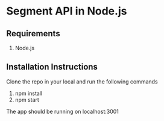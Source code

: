 # Segment API in Node.js

## Requirements

1. Node.js

## Installation Instructions

Clone the repo in your local and run the following commands

1. npm install
2. npm start

The app should be running on localhost:3001

